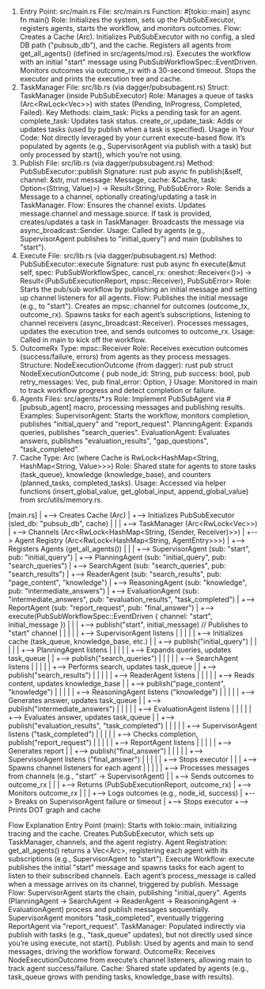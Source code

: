 1. Entry Point: src/main.rs
File: src/main.rs
Function: #[tokio::main] async fn main()
Role: Initializes the system, sets up the PubSubExecutor, registers agents, starts the workflow, and monitors outcomes.
Flow:
Creates a Cache (Arc<Cache>).
Initializes PubSubExecutor with no config, a sled DB path ("pubsub_db"), and the cache.
Registers all agents from get_all_agents() (defined in src/agents/mod.rs).
Executes the workflow with an initial "start" message using PubSubWorkflowSpec::EventDriven.
Monitors outcomes via outcome_rx with a 30-second timeout.
Stops the executor and prints the execution tree and cache.
2. TaskManager
File: src/lib.rs (via dagger/pubsubagent.rs)
Struct: TaskManager (inside PubSubExecutor)
Role: Manages a queue of tasks (Arc<RwLock<Vec<Task>>>) with states (Pending, InProgress, Completed, Failed).
Key Methods:
claim_task: Picks a pending task for an agent.
complete_task: Updates task status.
create_or_update_task: Adds or updates tasks (used by publish when a task is specified).
Usage in Your Code: Not directly leveraged by your current execute-based flow. It’s populated by agents (e.g., SupervisorAgent via publish with a task) but only processed by start(), which you’re not using.
3. Publish
File: src/lib.rs (via dagger/pubsubagent.rs)
Method: PubSubExecutor::publish
Signature: 
rust
pub async fn publish(&self, channel: &str, mut message: Message, cache: &Cache, task: Option<(String, Value)>) -> Result<String, PubSubError>
Role: Sends a Message to a channel, optionally creating/updating a task in TaskManager.
Flow:
Ensures the channel exists.
Updates message.channel and message.source.
If task is provided, creates/updates a task in TaskManager.
Broadcasts the message via async_broadcast::Sender.
Usage: Called by agents (e.g., SupervisorAgent publishes to "initial_query") and main (publishes to "start").
4. Execute
File: src/lib.rs (via dagger/pubsubagent.rs)
Method: PubSubExecutor::execute
Signature: 
rust
pub async fn execute(&mut self, spec: PubSubWorkflowSpec, cancel_rx: oneshot::Receiver<()>) -> Result<(PubSubExecutionReport, mpsc::Receiver<NodeExecutionOutcome>), PubSubError>
Role: Starts the pub/sub workflow by publishing an initial message and setting up channel listeners for all agents.
Flow:
Publishes the initial message (e.g., to "start").
Creates an mpsc::channel for outcomes (outcome_tx, outcome_rx).
Spawns tasks for each agent’s subscriptions, listening to channel receivers (async_broadcast::Receiver).
Processes messages, updates the execution tree, and sends outcomes to outcome_rx.
Usage: Called in main to kick off the workflow.
5. OutcomeRx
Type: mpsc::Receiver<NodeExecutionOutcome>
Role: Receives execution outcomes (success/failure, errors) from agents as they process messages.
Structure: NodeExecutionOutcome (from dagger):
rust
pub struct NodeExecutionOutcome {
    pub node_id: String,
    pub success: bool,
    pub retry_messages: Vec<String>,
    pub final_error: Option<String>,
}
Usage: Monitored in main to track workflow progress and detect completion or failure.
6. Agents
Files: src/agents/*.rs
Role: Implement PubSubAgent via #[pubsub_agent] macro, processing messages and publishing results.
Examples:
SupervisorAgent: Starts the workflow, monitors completion, publishes "initial_query" and "report_request".
PlanningAgent: Expands queries, publishes "search_queries".
EvaluationAgent: Evaluates answers, publishes "evaluation_results", "gap_questions", "task_completed".
7. Cache
Type: Arc<Cache> (where Cache is RwLock<HashMap<String, HashMap<String, Value>>>)
Role: Shared state for agents to store tasks (task_queue), knowledge (knowledge_base), and counters (planned_tasks, completed_tasks).
Usage: Accessed via helper functions (insert_global_value, get_global_input, append_global_value) from src/utils/memory.rs.


[main.rs]
   |
   +--> Creates Cache (Arc<Cache>)
   |
   +--> Initializes PubSubExecutor (sled_db: "pubsub_db", cache)
   |     |
   |     +--> TaskManager (Arc<RwLock<Vec<Task>>>)
   |     +--> Channels (Arc<RwLock<HashMap<String, (Sender, Receiver)>>)
   |     +--> Agent Registry (Arc<RwLock<HashMap<String, AgentEntry>>>)
   |
   +--> Registers Agents (get_all_agents())
   |     |
   |     +--> SupervisorAgent (sub: "start", pub: "initial_query")
   |     +--> PlanningAgent (sub: "initial_query", pub: "search_queries")
   |     +--> SearchAgent (sub: "search_queries", pub: "search_results")
   |     +--> ReaderAgent (sub: "search_results", pub: "page_content", "knowledge")
   |     +--> ReasoningAgent (sub: "knowledge", pub: "intermediate_answers")
   |     +--> EvaluationAgent (sub: "intermediate_answers", pub: "evaluation_results", "task_completed")
   |     +--> ReportAgent (sub: "report_request", pub: "final_answer")
   |
   +--> execute(PubSubWorkflowSpec::EventDriven { channel: "start", initial_message })
   |     |
   |     +--> publish("start", initial_message)  // Publishes to "start" channel
   |     |     |
   |     |     +--> SupervisorAgent listens
   |     |           |
   |     |           +--> Initializes cache (task_queue, knowledge_base, etc.)
   |     |           +--> publish("initial_query")
   |     |                  |
   |     |                  +--> PlanningAgent listens
   |     |                        |
   |     |                        +--> Expands queries, updates task_queue
   |     |                        +--> publish("search_queries")
   |     |                              |
   |     |                              +--> SearchAgent listens
   |     |                                    |
   |     |                                    +--> Performs search, updates task_queue
   |     |                                    +--> publish("search_results")
   |     |                                          |
   |     |                                          +--> ReaderAgent listens
   |     |                                                |
   |     |                                                +--> Reads content, updates knowledge_base
   |     |                                                +--> publish("page_content", "knowledge")
   |     |                                                      |
   |     |                                                      +--> ReasoningAgent listens ("knowledge")
   |     |                                                            |
   |     |                                                            +--> Generates answer, updates task_queue
   |     |                                                            +--> publish("intermediate_answers")
   |     |                                                                  |
   |     |                                                                  +--> EvaluationAgent listens
   |     |                                                                        |
   |     |                                                                        +--> Evaluates answer, updates task_queue
   |     |                                                                        +--> publish("evaluation_results", "task_completed")
   |     |                                                                              |
   |     |                                                                              +--> SupervisorAgent listens ("task_completed")
   |     |                                                                                    |
   |     |                                                                                    +--> Checks completion, publish("report_request")
   |     |                                                                                          |
   |     |                                                                                          +--> ReportAgent listens
   |     |                                                                                                |
   |     |                                                                                                +--> Generates report
   |     |                                                                                                +--> publish("final_answer")
   |     |                                                                                                      |
   |     |                                                                                                      +--> SupervisorAgent listens ("final_answer")
   |     |                                                                                                            |
   |     |                                                                                                            +--> Stops executor
   |     |
   |     +--> Spawns channel listeners for each agent
   |     |     |
   |     |     +--> Processes messages from channels (e.g., "start" -> SupervisorAgent)
   |     |     +--> Sends outcomes to outcome_rx
   |     |
   |     +--> Returns (PubSubExecutionReport, outcome_rx)
   |
   +--> Monitors outcome_rx
   |     |
   |     +--> Logs outcomes (e.g., node_id, success)
   |     +--> Breaks on SupervisorAgent failure or timeout
   |
   +--> Stops executor
   +--> Prints DOT graph and cache



   Flow Explanation
Entry Point (main):
Starts with tokio::main, initializing tracing and the cache.
Creates PubSubExecutor, which sets up TaskManager, channels, and the agent registry.
Agent Registration:
get_all_agents() returns a Vec<Arc<dyn PubSubAgent>>, registering each agent with its subscriptions (e.g., SupervisorAgent to "start").
Execute Workflow:
execute publishes the initial "start" message and spawns tasks for each agent to listen to their subscribed channels.
Each agent’s process_message is called when a message arrives on its channel, triggered by publish.
Message Flow:
SupervisorAgent starts the chain, publishing "initial_query".
Agents (PlanningAgent -> SearchAgent -> ReaderAgent -> ReasoningAgent -> EvaluationAgent) process and publish messages sequentially.
SupervisorAgent monitors "task_completed", eventually triggering ReportAgent via "report_request".
TaskManager:
Populated indirectly via publish with tasks (e.g., "task_queue" updates), but not directly used since you’re using execute, not start().
Publish:
Used by agents and main to send messages, driving the workflow forward.
OutcomeRx:
Receives NodeExecutionOutcome from execute’s channel listeners, allowing main to track agent success/failure.
Cache:
Shared state updated by agents (e.g., task_queue grows with pending tasks, knowledge_base with results).
